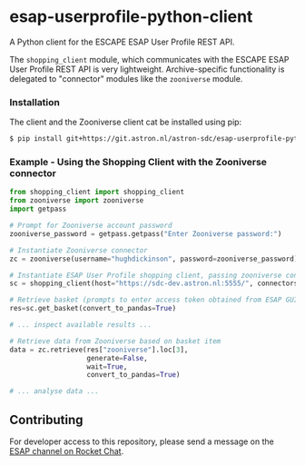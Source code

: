 # esap-userprofile-python-client

A Python client for the ESCAPE ESAP User Profile REST API.

The `shopping_client` module, which communicates with the ESCAPE ESAP User Profile REST API is very lightweight. Archive-specific functionality is delegated to "connector" modules like the `zooniverse` module.

### Installation

The client and the Zooniverse client cat be installed using pip:

```sh
$ pip install git+https://git.astron.nl/astron-sdc/esap-userprofile-python-client.git
```

### Example - Using the Shopping Client with the Zooniverse connector

```python
from shopping_client import shopping_client
from zooniverse import zooniverse
import getpass

# Prompt for Zooniverse account password
zooniverse_password = getpass.getpass("Enter Zooniverse password:")

# Instantiate Zooniverse connector
zc = zooniverse(username="hughdickinson", password=zooniverse_password)

# Instantiate ESAP User Profile shopping client, passing zooniverse connector
sc = shopping_client(host="https://sdc-dev.astron.nl:5555/", connectors=[zc])

# Retrieve basket (prompts to enter access token obtained from ESAP GUI)
res=sc.get_basket(convert_to_pandas=True)

# ... inspect available results ...

# Retrieve data from Zooniverse based on basket item
data = zc.retrieve(res["zooniverse"].loc[3],
                   generate=False,
                   wait=True,
                   convert_to_pandas=True)

# ... analyse data ...

```

## Contributing

For developer access to this repository, please send a message on the [ESAP channel on Rocket Chat](https://chat.escape2020.de/channel/esap).
